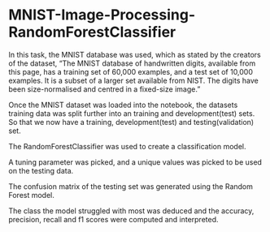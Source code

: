 # MNIST-Image-Processing-RandomForestClassifier

In this task, the MNIST database was used, which as stated by the creators of the
dataset, “The MNIST database of handwritten digits, available from this page, has a
training set of 60,000 examples, and a test set of 10,000 examples. It is a subset of a larger set available from NIST. The digits have been size-normalised and centred in a fixed-size image.”

Once the MNIST dataset was loaded into the notebook, the datasets training data was split further into an training and development(test) sets. So that we now have a training, development(test) and testing(validation) set. 

The RandomForestClassifier was used to create a classification model. 

A tuning parameter was picked, and a unique values was picked to be used on the testing data. 

The confusion matrix  of the testing set was generated using the Random Forest model.

The class the model struggled with most was deduced and the accuracy, precision, recall and f1 scores were computed and interpreted. 
